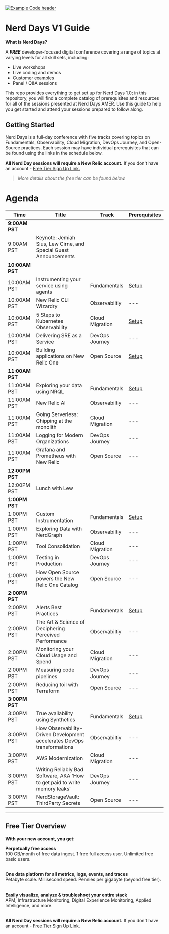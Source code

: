 

[![Example Code header](https://github.com/newrelic/opensource-website/raw/master/src/images/categories/Example_Code.png)](https://opensource.newrelic.com/oss-category/#example-code)

# Nerd Days V1 Guide
__What is Nerd Days?__

A __*FREE*__ developer-focused digital conference covering a range of topics at varying levels for all skill sets, including:

- Live workshops
- Live coding and demos
- Customer examples
- Panel / Q&A sessions

This repo provides everything to get set up for Nerd Days 1.0; in this repository, you will find a complete catalog of prerequisites and resources for all of the sessions presented at Nerd Days AMER. Use this guide to help you get started and attend your sessions prepared to follow along.

## Getting Started
Nerd Days is a full-day conference with five tracks covering topics on Fundamentals, Observability, Cloud Migration, DevOps Journey, and Open-Source practices. Each session may have individual prerequisites that can be found using the links in the schedule below.

__All Nerd Day sessions will require a New Relic account.__ If you don't have an account -  [Free Tier Sign Up Link.](https://newrelic.com/signup)

> *More details about the free tier can be found below.*



# Agenda
|Time|Title|Track|Prerequisites|
|---|--|--|--|
|__9:00AM PST__|
|9:00AM PST|Keynote: Jemiah Sius, Lew Cirne, and Special Guest Announcements|
|__10:00AM PST__|
|10:00AM PST|Instrumenting your service using agents|Fundamentals|[Setup](https://github.com/newrelic-experimental/nerd-days-v1/fundamentals-track/README.md) |
|10:00AM PST|New Relic CLI Wizardry|Observabiltiy|---|
|10:00AM PST|5 Steps to Kubernetes Observability|Cloud Migration|[Setup](https://github.com/newrelic-experimental/nerd-days-v1/5-steps-to-kubernetes-observability/README.md)|
|10:00AM PST|Delivering SRE as a Service|DevOps Journey|---|
|10:00AM PST|Building applications on New Relic One|Open Source|[Setup](https://github.com/newrelic-experimental/nerd-days-v1/building-applications/README.md)|
|__11:00AM PST__|
|11:00AM PST|Exploring your data using NRQL|Fundamentals|[Setup](https://github.com/newrelic-experimental/nerd-days-v1/fundamentals-track/README.md)|
|11:00AM PST|New Relic AI|Observabiltiy|---|
|11:00AM PST|Going Serverless: Chipping at the monolith|Cloud Migration|---|
|11:00AM PST|Logging for Modern Organizations|DevOps Journey|---|
|11:00AM PST|Grafana and Prometheus with New Relic|Open Source|---|
|__12:00PM PST__|
|12:00PM PST|Lunch with Lew|
|__1:00PM PST__|
|1:00PM PST|Custom Instrumentation|Fundamentals|[Setup](https://github.com/newrelic-experimental/nerd-days-v1/fundamentals-track/README.md)|
|1:00PM PST|Exploring Data with NerdGraph|Observabiltiy|---|
|1:00PM PST|Tool Consolidation|Cloud Migration|---|
|1:00PM PST|Testing in Production|DevOps Journey|---|
|1:00PM PST|How Open Source powers the New Relic One Catalog|Open Source|---|
|__2:00PM PST__|
|2:00PM PST|Alerts Best Practices|Fundamentals|[Setup](https://github.com/newrelic-experimental/nerd-days-v1/fundamentals-track/README.md)|
|2:00PM PST|The Art & Science of Deciphering Perceived Performance|Observabiltiy|---|
|2:00PM PST|Monitoring your Cloud Usage and Spend|Cloud Migration|---|
|2:00PM PST|Measuring code pipelines|DevOps Journey|---|
|2:00PM PST|Reducing toil with Terraform|Open Source|---|
|__3:00PM PST__|
|3:00PM PST|True availability using Synthetics|Fundamentals|[Setup](https://github.com/newrelic-experimental/nerd-days-v1/fundamentals-track/README.md)|
|3:00PM PST|How Observability-Driven Development accelerates DevOps transformations|Observabiltiy|---|
|3:00PM PST|AWS Modernization|Cloud Migration|---|
|3:00PM PST|Writing Reliably Bad Software, AKA 'How to get paid to write memory leaks'|DevOps Journey|---|
|3:00PM PST|NerdStorageVault: ThirdParty Secrets|Open Source|---|

***

## Free Tier Overview

__With your new account, you get:__

__Perpetually free access__<br>
100 GB/month of free data ingest. 1 free full access user. Unlimited free basic users.<br><br>

__One data platform for all metrics, logs, events, and traces__<br>
Petabyte scale. Millisecond speed. Pennies per gigabyte (beyond free tier).<br><br>

__Easily visualize, analyze & troubleshoot your entire stack__<br>
APM, Infrastructure Monitoring, Digital Experience Monitoring, Applied Intelligence, and more.<br><br>

__All Nerd Day sessions will require a New Relic account.__ If you don't have an account -  [Free Tier Sign Up Link.](https://newrelic.com/signup)